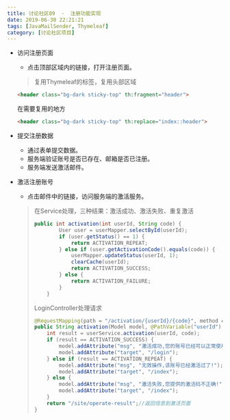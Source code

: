 ```yaml
---
title: 讨论社区09  -  注册功能实现
date: 2019-06-30 22:21:21
tags: [JavaMailSender, Thymeleaf]
category: [讨论社区项目]
---
```


- 访问注册页面

  - 点击顶部区域内的链接，打开注册页面。

  > 复用Thymeleaf的标签，复用头部区域

  ```html
  <header class="bg-dark sticky-top" th:fragment="header">
  ```

  在需要复用的地方

  ```html
  <header class="bg-dark sticky-top" th:replace="index::header">
  ```

- 提交注册数据

  - 通过表单提交数据。
  - 服务端验证账号是否已存在、邮箱是否已注册。
  - 服务端发送激活邮件。

- 激活注册账号

  - 点击邮件中的链接，访问服务端的激活服务。

  > 在Service处理，三种结果：激活成功、激活失败、重复激活
  >
  > ```java
  > public int activation(int userId, String code) {
  >         User user = userMapper.selectById(userId);
  >         if (user.getStatus() == 1) {
  >             return ACTIVATION_REPEAT;
  >         } else if (user.getActivationCode().equals(code)) {
  >             userMapper.updateStatus(userId, 1);
  >             clearCache(userId);
  >             return ACTIVATION_SUCCESS;
  >         } else {
  >             return ACTIVATION_FAILURE;
  >         }
  >     }
  > ```
  >
  > LoginController处理请求
  >
  > ```java
  > @RequestMapping(path = "/activation/{userId}/{code}", method = RequestMethod.GET)
  > public String activation(Model model, @PathVariable("userId") int userId, @PathVariable("code") String code) {
  >     int result = userService.activation(userId, code);
  >     if (result == ACTIVATION_SUCCESS) {
  >         model.addAttribute("msg", "激活成功,您的账号已经可以正常使用了!");
  >         model.addAttribute("target", "/login");
  >     } else if (result == ACTIVATION_REPEAT) {
  >         model.addAttribute("msg", "无效操作,该账号已经激活过了!");
  >         model.addAttribute("target", "/index");
  >     } else {
  >         model.addAttribute("msg", "激活失败,您提供的激活码不正确!");
  >         model.addAttribute("target", "/index");
  >     }
  >     return "/site/operate-result";//返回信息到激活页面
  > }
  > ```
  >
  >